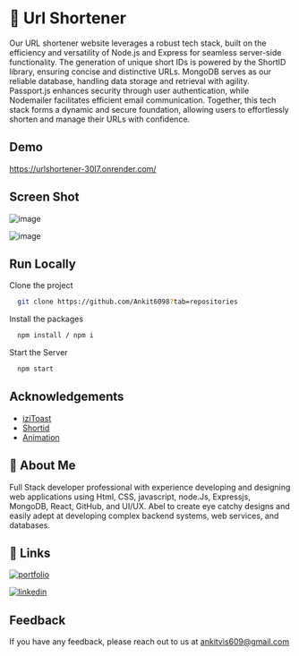 
# 🔗 Url Shortener


Our URL shortener website leverages a robust tech stack, built on the efficiency and versatility of Node.js and Express for seamless server-side functionality. The generation of unique short IDs is powered by the ShortID library, ensuring concise and distinctive URLs. MongoDB serves as our reliable database, handling data storage and retrieval with agility. Passport.js enhances security through user authentication, while Nodemailer facilitates efficient email communication. Together, this tech stack forms a dynamic and secure foundation, allowing users to effortlessly shorten and manage their URLs with confidence.
## Demo

https://urlshortener-30l7.onrender.com/

## Screen Shot
![image](https://github.com/Ankit6098/URL-Shortener/assets/92246613/435cc887-8f31-490f-b584-2c16d1aaf0e2)

![image](https://github.com/Ankit6098/URL-Shortener/assets/92246613/202f3318-124a-44cc-b629-fce992f8e319)


## Run Locally

Clone the project

```bash
  git clone https://github.com/Ankit6098?tab=repositories
```

Install the packages

```bash
  npm install / npm i
```

Start the Server

```bash
  npm start
```
## Acknowledgements

 - [iziToast](https://izitoast.marcelodolza.com/)
 - [Shortid](https://www.npmjs.com/package/shortid)
 - [Animation](https://animate.style/)


## 🚀 About Me

Full Stack developer professional with experience developing and designing web applications using Html, CSS, javascript, node.Js, Expressjs, MongoDB, React, GitHub, and UI/UX. Abel to create eye catchy designs and easily adept at developing complex backend systems, web services, and databases.


## 🔗 Links
[![portfolio](https://img.shields.io/badge/my_portfolio-000?style=for-the-badge&logo=ko-fi&logoColor=white)](https://ankithub.vercel.app/)

[![linkedin](https://img.shields.io/badge/linkedin-0A66C2?style=for-the-badge&logo=linkedin&logoColorwhite=)](https://www.linkedin.com/in/ankit-vishwakarma-6531221b0/)


## Feedback

If you have any feedback, please reach out to us at ankitvis609@gmail.com

